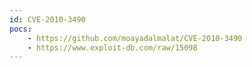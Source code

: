 ```yaml
---
id: CVE-2010-3490
pocs:
    - https://github.com/moayadalmalat/CVE-2010-3490
    - https://www.exploit-db.com/raw/15098
---
```


